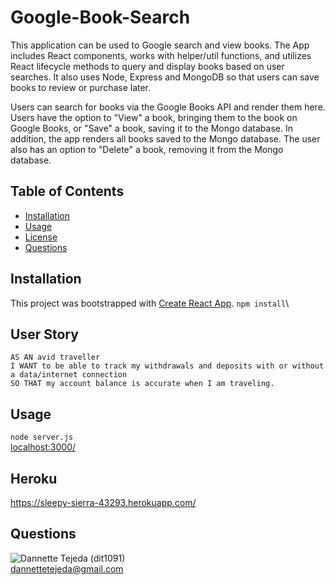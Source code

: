# Google-Book-Search

This application can be used to Google search and view books. The App includes React components, works with helper/util functions, and utilizes React lifecycle methods to query and display books based on user searches. It also uses Node, Express and MongoDB so that users can save books to review or purchase later.

Users can search for books via the Google Books API and render them here. Users have the option to "View" a book, bringing them to the book on Google Books, or "Save" a book, saving it to the Mongo database. In addition, the app renders all books saved to the Mongo database. The user also has an option to "Delete" a book, removing it from the Mongo database.

## Table of Contents 
* [Installation](#installation) 
* [Usage](#usage) 
* [License](#license) 
* [Questions](#questions) 


## Installation 
 This project was bootstrapped with [Create React App](https://github.com/facebook/create-react-app).
 `npm install`\

## User Story
`AS AN avid traveller`
\
`I WANT to be able to track my withdrawals and deposits with or without a data/internet connection`
\
`SO THAT my account balance is accurate when I am traveling.`

## Usage 
 `node server.js`
 \
 [localhost:3000/](https://http://localhost:3000/)
 
 ## Heroku
 https://sleepy-sierra-43293.herokuapp.com/


## Questions 
![Dannette Tejeda](https://i.ibb.co/pK5PBgc/Icon.png) (dit1091)  
[dannettetejeda@gmail.com](mailto:dannettetejeda@gmail.com)

